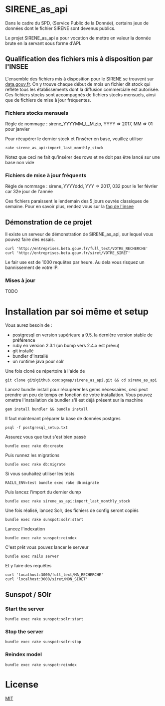 # SIRENE_as_api

Dans le cadre du SPD, (Service Public de la Donnée), certains jeux de données
dont le fichier SIRENE sont devenus publics.

Le projet SIRENE_as_api a pour vocation de mettre en valeur la donnée brute en
la servant sous forme d'API.

## Qualification des fichiers mis à disposition par l'INSEE

L'ensemble des fichiers mis à disposition pour le SIRENE se trouvent sur
[data.gouv.fr](http://files.data.gouv.fr/sirene). On y trouve chaque début de
mois un fichier dit stock qui reflète tous les établissements dont la diffusion commerciale
est autorisée. Ces fichiers stocks sont accompagnés de fichiers stocks mensuels,
ainsi que de fichiers de mise à jour fréquentes.

### Fichiers stocks mensuels

Règle de nommage : sirene_YYYYMM_L_M.zip, YYYY => 2017, MM => 01 pour janvier

Pour récupérer le dernier stock et l'insérer en base, veuillez utiliser

    rake sirene_as_api:import_last_monthly_stock

Notez que ceci ne fait qu'insérer des rows et ne doit pas être lancé sur une
base non vide

### Fichiers de mise à jour fréquents

Règle de nommage : sirene_YYYYddd, YYY => 2017, 032 pour le 1er février car 32e
jour de l'année

Ces fichiers paraissent le lendemain des 5 jours ouvrés classiques de semaine.
Pour en savoir plus, rendez vous sur la [faq de l'insee](https://www.sirene.fr/sirene/public/faq?sirene_locale=fr)


## Démonstration de ce projet

Il existe un serveur de démonstration de SIRENE_as_api, sur lequel vous pouvez
faire des essais.

    curl 'http://entreprises.beta.gouv.fr/full_text/VOTRE_RECHERCHE'
    curl 'http://entreprises.beta.gouv.fr/siret/VOTRE_SIRET'

Le fair use est de 1000 requêtes par heure. Au dela vous risquez un bannissement
de votre IP.

### Mises à jour

TODO

# Installation par soi même et setup

Vous aurez besoin de :
* postgresql en version supérieure a 9.5, la dernière version stable de
  préférence
* ruby en version 2.3.1 (un bump vers 2.4.x est prévu)
* git installé
* bundler d'installé
* un runtime java pour solr

Une fois cloné ce répertoire à l'aide de

    git clone git@github.com:sgmap/sirene_as_api.git && cd sirene_as_api

Lancez bundle install pour récupérer les gems nécessaires, ceci peut prendre un
peu de temps en fonction de votre installation. Vous pouvez omettre l'installation de
bundler s'il est déjà présent sur la machine

    gem install bundler && bundle install

Il faut maintenant préparer la base de données postgres

    psql -f postgresql_setup.txt

Assurez vous que tout s'est bien passé

    bundle exec rake db:create

Puis runnez les migrations

    bundle exec rake db:migrate

Si vous souhaitez utiliser les tests

    RAILS_ENV=test bundle exec rake db:migrate

Puis lancez l'import du dernier dump

    bundle exec rake sirene_as_api:import_last_monthly_stock

Une fois réalisé, lancez Solr, des fichiers de config seront copiés

    bundle exec rake sunspot:solr:start

Lancez l'indexation

    bundle exec rake sunspot:reindex

C'est prêt vous pouvez lancer le serveur

    bundle exec rails server

Et y faire des requêtes

    curl 'localhost:3000/full_text/MA_RECHERCHE'
    curl 'localhost:3000/siret/MON_SIRET'

## Sunspot / SOlr

### Start the server
    bundle exec rake sunspot:solr:start

### Stop the server
    bundle exec rake sunspot:solr:stop

### Reindex model
    bundle exec rake sunspot:reindex

# License

[MIT](https://fr.wikipedia.org/wiki/Licence_MIT)
